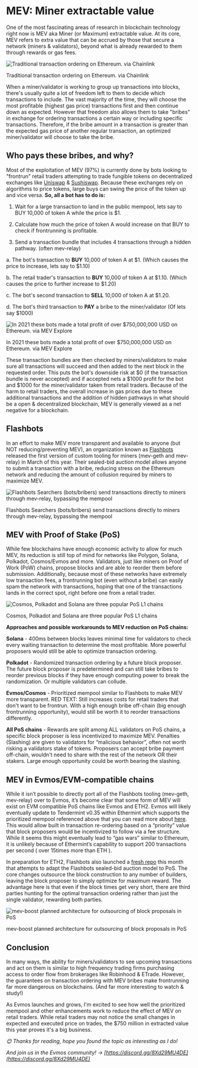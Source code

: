 # MEV: Miner extractable value

One of the most fascinating areas of research in blockchain technology right now is MEV aka Miner (or Maximum) extractable value. At its core, MEV refers to extra value that can be accrued by those that secure a network (miners & validators), beyond what is already rewarded to them through rewards or gas fees.

![Traditional transaction ordering on Ethereum. via Chainlink](MEVIMG/Untitled.png)

Traditional transaction ordering on Ethereum. via Chainlink

When a miner/validator is working to group up transactions into blocks, there's usually quite a lot of freedom left to them to decide which transactions to include. The vast majority of the time, they will choose the most profitable (highest gas price) transactions first and then continue down as expected. However that freedom also allows them to take "bribes" in exchange for ordering transactions a certain way or including specific transactions. Therefore, if the bribe amount in a transaction is greater than the expected gas price of another regular transaction, an optimized miner/validator will choose to take the bribe.

## **Who pays these bribes, and why?**

Most of the exploitation of MEV (97%) is currently done by bots looking to "frontrun" retail traders attempting to trade fungible tokens on decentralized exchanges like [Uniswap](https://uniswap.org/) & [Sushiswap](https://sushi.com/). Because these exchanges rely on algorithms to price tokens, large buys can swing the price of the token up and vice versa.
**So, all a bot has to do is:**

1. Wait for a large transaction to land in the public mempool, lets say to BUY 10,000 of token A while the price is $1.

2. Calculate how much the price of token A would increase on that BUY to check if frontrunning is profitable.

3. Send a transaction bundle that includes 4 transactions through a hidden pathway. (often mev-relay)

a. The bot's transaction to **BUY** 10,000 of token A at $1. (Which causes the price to increase, lets say to $1.10)

b. The retail trader's transaction to **BUY** 10,000 of token A at $1.10. (Which causes the price to further increase to $1.20)

c. The bot's second transaction to **SELL** 10,000 of token A at $1.20.

d. The bot's third transaction to **PAY** a bribe to the miner/validator (Of lets say $1000)

![In 2021 these bots made a total profit of over $750,000,000 USD on Ethereum. via MEV Explore](MEVIMG/Screen_Shot_2021-12-30_at_5.32.24_PM.png)

In 2021 these bots made a total profit of over $750,000,000 USD on Ethereum. via MEV Explore

These transaction bundles are then checked by miners/validators to make sure all transactions will succeed and then added to the next block in the requested order. This puts the bot's downside risk at $0 (if the transaction bundle is never accepted) and if accepted nets a $1000 profit for the bot and $1000 for the miner/validator taken from retail traders. Because of the harm to retail traders, the overall increase in gas prices due to these additional transactions and the addition of hidden pathways in what should be a open & decentralized blockchain, MEV is generally viewed as a net negative for a blockchain.

## Flashbots

In an effort to make MEV more transparent and available to anyone (but NOT reducing/preventing MEV), an organization known as [Flashbots](https://github.com/flashbots/pm) released the first version of custom tooling for miners (mev-geth and mev-relay) in March of this year. Their sealed-bid auction model allows anyone to submit a transaction with a bribe, reducing stress on the Ethereum network and reducing the amount of collusion required by miners to maximize MEV.

![Flashbots Searchers (bots/bribers) send transactions directly to miners through mev-relay, bypassing the mempool](MEVIMG/Untitled%201.png)

Flashbots Searchers (bots/bribers) send transactions directly to miners through mev-relay, bypassing the mempool

## MEV with Proof of Stake (PoS)

While few blockchains have enough economic activity to allow for much MEV, its reduction is still top of mind for networks like Polygon, Solana, Polkadot, Cosmos/Evmos and more. Validators, just like miners on Proof of Work (PoW) chains, propose blocks and are able to reorder them before submission. Additionally, because most of these networks have extremely low transaction fees, a frontrunning bot (even without a bribe) can easily spam the network with transactions, hoping that one of the transactions lands in the correct spot, right before one from a retail trader.

![Cosmos, Polkadot and Solana are three popular PoS L1 chains](MEVIMG/New_Project.png)

Cosmos, Polkadot and Solana are three popular PoS L1 chains

**Approaches and possible workarounds to MEV reduction on PoS chains:**

**Solana** - 400ms between blocks leaves minimal time for validators to check every waiting transaction to determine the most profitable. More powerful proposers would still be able to optimize transaction ordering.

**Polkadot** - Randomized transaction ordering by a future block proposer. The future block proposer is predetermined and can still take bribes to reorder previous blocks if they have enough computing power to break the randomization. Or multiple validators can collude.

**Evmos/Cosmos** - Prioritized mempool similar to Flashbots to make MEV more transparent. RED TEXT: Still increases costs for retail traders that don't want to be frontrun. With a high enough bribe off-chain (big enough frontrunning opportunity), would still be worth it to reorder transactions differently.

**All PoS chains** - Rewards are split among ALL validators on PoS chains, a specific block proposer is less incentivized to maximize MEV. Penalties (Slashing) are given to validators for “malicious behavior”, often not worth risking a validators stake of tokens. Proposers can accept bribe payment off-chain, wouldn't need to share with the rest of the network OR their stakers. Large enough opportunity could be worth bearing the slashing.

## MEV in **Evmos/EVM-compatible chains**

While it isn’t possible to directly port all of the Flashbots tooling (mev-geth, mev-relay) over to Evmos, it’s become clear that some form of MEV will exist on EVM compatible PoS chains like Evmos and ETH2. Evmos will likely eventually update to Tendermint v0.35 within Ethermint which supports the prioritized mempool referenced above that you can read more about [here](https://medium.com/tendermint/tendermint-v0-35-introduces-prioritized-mempool-a-makeover-to-the-peer-to-peer-network-more-61eea6ec572d). This would allow built in transaction re-ordering based on a “priority” value that block proposers would be incentivized to follow via a fee structure. While it seems this might eventually lead to “gas wars” similar to Ethereum, it is unlikely because of Ethermint’s capability to support 200 transactions per second ( over 15times more than ETH ).

In preparation for ETH2, Flashbots also launched a [fresh repo](https://github.com/flashbots/mev-boost) this month that attempts to adapt the Flashbots sealed-bid auction model to PoS. The core changes outsource the block construction to any number of builders, leaving the block proposer to simply optimize for maximum reward. The advantage here is that even if the block times get very short, there are third parties hunting for the optimal transaction ordering rather than just the single validator, rewarding both parties.

![mev-boost planned architecture for outsourcing of block proposals in PoS ](MEVIMG/Untitled%202.png)

mev-boost planned architecture for outsourcing of block proposals in PoS 

## Conclusion

In many ways, the ability for miners/validators to see upcoming transactions and act on them is similar to high frequency trading firms purchasing access to order flow from brokerages like Robinhood & ETrade. However, the guarantees on transaction ordering with MEV bribes make frontrunning far more dangerous on blockchains. (And far more interesting to watch & study!)

As Evmos launches and grows, I'm excited to see how well the prioritized mempool and other enhancements work to reduce the effect of MEV on retail traders. While retail traders may not notice the small changes in expected and executed price on trades, the $750 million in extracted value this year proves it's a big business.

*😊 Thanks for reading, hope you found the topic as interesting as I do!*

*And join us in the Evmos community! → [https://discord.gg/8Xd29MU4DE](https://discord.gg/8Xd29MU4DE)*